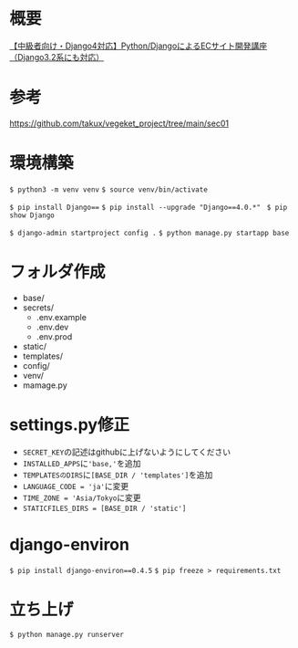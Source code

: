 # 概要
[【中級者向け・Django4対応】Python/DjangoによるECサイト開発講座（Django3.2系にも対応）](https://www.udemy.com/course/django-ecweb-vegeket/?couponCode=KEEPLEARNING)

# 参考
https://github.com/takux/vegeket_project/tree/main/sec01

# 環境構築
`$ python3 -m venv venv`
`$ source venv/bin/activate`

`$ pip install Django==`
`$ pip install --upgrade "Django==4.0.*" `
`$ pip show Django`

`$ django-admin startproject config .`
`$ python manage.py startapp base`


# フォルダ作成
- base/
- secrets/
    - .env.example
    - .env.dev
    - .env.prod
- static/
- templates/
- config/
- venv/
- mamage.py

# settings.py修正
- `SECRET_KEY`の記述はgithubに上げないようにしてください
- `INSTALLED_APPS`に`'base,'`を追加
- `TEMPLATESのDIRS`に`[BASE_DIR / 'templates']`を追加
- `LANGUAGE_CODE = 'ja'`に変更
- `TIME_ZONE = 'Asia/Tokyo`に変更
- `STATICFILES_DIRS = [BASE_DIR / 'static']`

# django-environ
`$ pip install django-environ==0.4.5`
`$ pip freeze > requirements.txt`

# 立ち上げ
`$ python manage.py runserver`